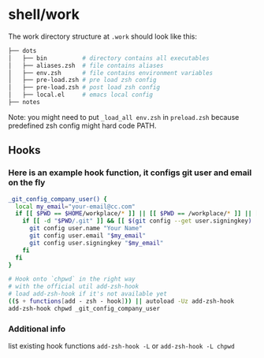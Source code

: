# shell/work

The work directory structure at `.work` should look like this:

```sh
├── dots
│   ├── bin          # directory contains all executables
│   ├── aliases.zsh  # file contains aliases
│   ├── env.zsh      # file contains environment variables
│   ├── pre-load.zsh # pre load zsh config
│   ├── pre-load.zsh # post load zsh config
│   ├── local.el     # emacs local config
├── notes
```

Note: you might need to put `_load_all env.zsh` in `preload.zsh` because predefined zsh config might
hard code PATH.

## Hooks

### Here is an example hook function, it configs git user and email on the fly

```sh
_git_config_company_user() {
  local my_email="your-email@cc.com"
  if [[ $PWD == $HOME/workplace/* ]] || [[ $PWD == /workplace/* ]] || [[ $PWD == /Volumes/workplace/* ]]; then
    if [[ -d "$PWD/.git" ]] && [[ $(git config --get user.signingkey) != "$my_email" ]]; then
      git config user.name "Your Name"
      git config user.email "$my_email"
      git config user.signingkey "$my_email"
    fi
  fi
}

# Hook onto `chpwd` in the right way
# with the official util add-zsh-hook
# load add-zsh-hook if it's not available yet
(($ + functions[add - zsh - hook])) || autoload -Uz add-zsh-hook
add-zsh-hook chpwd _git_config_company_user
```

### Additional info

list existing hook functions `add-zsh-hook -L` or `add-zsh-hook -L chpwd`
